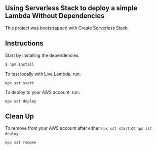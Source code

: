 ## Using Serverless Stack to deploy a simple Lambda Without Dependencies

This project was bootstrapped with [Create Serverless Stack](https://docs.serverless-stack.com/packages/create-serverless-stack).



## Instructions

Start by installing the dependencies.

```bash
$ npm install
```

To test locally with Live Lambda, run:
```
npx sst start
```

To deploy to your AWS account, run:

```
npx sst deploy
```

## Clean Up

To remove from your AWS account after either `npx sst start` or `npx sst deploy`:
```
npx sst remove
```